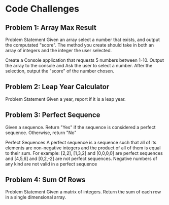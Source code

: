 # Code Challenges

## Problem 1: Array Max Result
Problem Statement
Given an array select a number that exists, and output the computated "score". The method you create should take in both an array of integers and the integer the user selected.

Create a Console application that requests 5 numbers between 1-10. Output the array to the console and Ask the user to select a number. After the selection, output the "score" of the number chosen.

## Problem 2: Leap Year Calculator
Problem Statement
Given a year, report if it is a leap year.

## Problem 3: Perfect Sequence
Given a sequence. Return "Yes" if the sequence is considered a perfect sequence. Otherwise, return "No"

Perfect Sequences
A perfect sequence is a sequence such that all of its elements are non-negative integers and the product of all of them is equal to their sum. For example: [2,2], [1,3,2] and [0,0,0,0] are perfect sequences and [4,5,6] and [0,2,-2] are not perfect sequences. Negative numbers of any kind are not valid in a perfect sequence

## Problem 4: Sum Of Rows
Problem Statement
Given a matrix of integers. Return the sum of each row in a single dimensional array.
